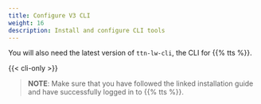 ```yaml
---
title: Configure V3 CLI
weight: 16
description: Install and configure CLI tools
---
```


You will also need the latest version of `ttn-lw-cli`, the CLI for {{% tts %}}.

{{< cli-only >}}

> **NOTE**: Make sure that you have followed the linked installation guide and have successfully logged in to {{% tts %}}.
